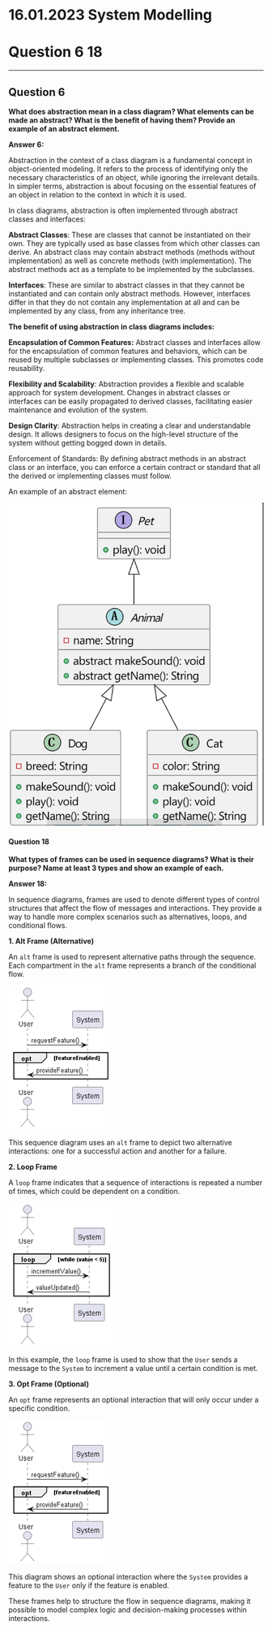 # 16.01.2023 System Modelling

# Question 6 18

----

## Question 6

**What does abstraction mean in a class diagram? What elements can be made an abstract? What is the benefit of having them? Provide an example of an abstract element.**

**Answer 6:**

Abstraction in the context of a class diagram is a fundamental concept in object-oriented modeling. It refers to the process of identifying only the necessary characteristics of an object, while ignoring the irrelevant details. In simpler terms, abstraction is about focusing on the essential features of an object in relation to the context in which it is used.

In class diagrams, abstraction is often implemented through abstract classes and interfaces:

**Abstract Classes**: These are classes that cannot be instantiated on their own. They are typically used as base classes from which other classes can derive. An abstract class may contain abstract methods (methods without implementation) as well as concrete methods (with implementation). The abstract methods act as a template to be implemented by the subclasses.

**Interfaces**: These are similar to abstract classes in that they cannot be instantiated and can contain only abstract methods. However, interfaces differ in that they do not contain any implementation at all and can be implemented by any class, from any inheritance tree.

**The benefit of using abstraction in class diagrams includes:**

**Encapsulation of Common Features:** Abstract classes and interfaces allow for the encapsulation of common features and behaviors, which can be reused by multiple subclasses or implementing classes. This promotes code reusability.

**Flexibility and Scalability**: Abstraction provides a flexible and scalable approach for system development. Changes in abstract classes or interfaces can be easily propagated to derived classes, facilitating easier maintenance and evolution of the system.

**Design Clarity**: Abstraction helps in creating a clear and understandable design. It allows designers to focus on the high-level structure of the system without getting bogged down in details.

Enforcement of Standards: By defining abstract methods in an abstract class or an interface, you can enforce a certain contract or standard that all the derived or implementing classes must follow.

An example of an abstract element:

![image-20240116143119425](./exam.assets/image-20240116143119425.png)



#### Question 18

**What types of frames can be used in sequence diagrams? What is their purpose? Name at least 3 types and show an example of each.**

**Answer 18:**

In sequence diagrams, frames are used to denote different types of control structures that affect the flow of messages and interactions. They provide a way to handle more complex scenarios such as alternatives, loops, and conditional flows. 

**1. Alt Frame (Alternative)**

An `alt` frame is used to represent alternative paths through the sequence. Each compartment in the `alt` frame represents a branch of the conditional flow.

![q18.1](./ques.assets/q18.1.png)

This sequence diagram uses an `alt` frame to depict two alternative interactions: one for a successful action and another for a failure.

**2. Loop Frame**

A `loop` frame indicates that a sequence of interactions is repeated a number of times, which could be dependent on a condition.

![q18.2](./ques.assets/q18.2.png)

In this example, the `loop` frame is used to show that the `User` sends a message to the `System` to increment a value until a certain condition is met.

**3. Opt Frame (Optional)**

An `opt` frame represents an optional interaction that will only occur under a specific condition.

![q18.3](./ques.assets/q18.3.png)

This diagram shows an optional interaction where the `System` provides a feature to the `User` only if the feature is enabled.

These frames help to structure the flow in sequence diagrams, making it possible to model complex logic and decision-making processes within interactions.



